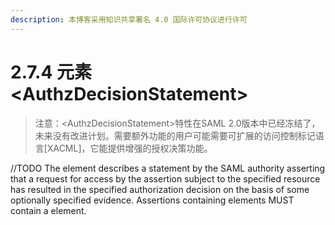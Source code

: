 ```yaml
---
description: 本博客采用知识共享署名 4.0 国际许可协议进行许可
---
```


# 2.7.4 元素\<AuthzDecisionStatement\>

> 注意：\<AuthzDecisionStatement\>特性在SAML 2.0版本中已经冻结了，未来没有改进计划。需要额外功能的用户可能需要可扩展的访问控制标记语言[XACML]，它能提供增强的授权决策功能。

//TODO
The <AuthzDecisionStatement> element describes a statement by the SAML authority asserting that a request for access by the assertion subject to the specified resource has resulted in the specified authorization decision on the basis of some optionally specified evidence. Assertions containing <AuthzDecisionStatement> elements MUST contain a <Subject> element.


